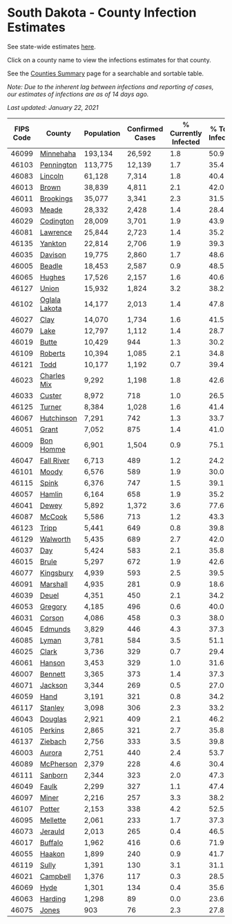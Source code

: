 # South Dakota - County Infection Estimates

See state-wide estimates [here](/infections/us-sd).

Click on a county name to view the infections estimates for that county.

See the [Counties Summary](/infections/summary-counties) page for a searchable and sortable table.

*Note: Due to the inherent lag between infections and reporting of cases, our estimates of infections are as of 14 days ago.*

*Last updated: January 22, 2021*

|   FIPS Code |                         County |   Population |   Confirmed Cases |   % Currently Infected |   % Total Infected |
|-------------|--------------------------------|--------------|-------------------|------------------------|--------------------|
|       46099 |         [Minnehaha](minnehaha) |      193,134 |            26,592 |                    1.8 |               50.9 |
|       46103 |       [Pennington](pennington) |      113,775 |            12,139 |                    1.7 |               35.4 |
|       46083 |             [Lincoln](lincoln) |       61,128 |             7,314 |                    1.8 |               40.4 |
|       46013 |                 [Brown](brown) |       38,839 |             4,811 |                    2.1 |               42.0 |
|       46011 |         [Brookings](brookings) |       35,077 |             3,341 |                    2.3 |               31.5 |
|       46093 |                 [Meade](meade) |       28,332 |             2,428 |                    1.4 |               28.4 |
|       46029 |         [Codington](codington) |       28,009 |             3,701 |                    1.9 |               43.9 |
|       46081 |           [Lawrence](lawrence) |       25,844 |             2,723 |                    1.4 |               35.2 |
|       46135 |             [Yankton](yankton) |       22,814 |             2,706 |                    1.9 |               39.3 |
|       46035 |             [Davison](davison) |       19,775 |             2,860 |                    1.7 |               48.6 |
|       46005 |               [Beadle](beadle) |       18,453 |             2,587 |                    0.9 |               48.5 |
|       46065 |               [Hughes](hughes) |       17,526 |             2,157 |                    1.6 |               40.6 |
|       46127 |                 [Union](union) |       15,932 |             1,824 |                    3.2 |               38.2 |
|       46102 | [Oglala Lakota](oglala-lakota) |       14,177 |             2,013 |                    1.4 |               47.8 |
|       46027 |                   [Clay](clay) |       14,070 |             1,734 |                    1.6 |               41.5 |
|       46079 |                   [Lake](lake) |       12,797 |             1,112 |                    1.4 |               28.7 |
|       46019 |                 [Butte](butte) |       10,429 |               944 |                    1.3 |               30.2 |
|       46109 |             [Roberts](roberts) |       10,394 |             1,085 |                    2.1 |               34.8 |
|       46121 |                   [Todd](todd) |       10,177 |             1,192 |                    0.7 |               39.4 |
|       46023 |     [Charles Mix](charles-mix) |        9,292 |             1,198 |                    1.8 |               42.6 |
|       46033 |               [Custer](custer) |        8,972 |               718 |                    1.0 |               26.5 |
|       46125 |               [Turner](turner) |        8,384 |             1,028 |                    1.6 |               41.4 |
|       46067 |       [Hutchinson](hutchinson) |        7,291 |               742 |                    1.3 |               33.7 |
|       46051 |                 [Grant](grant) |        7,052 |               875 |                    1.4 |               41.0 |
|       46009 |         [Bon Homme](bon-homme) |        6,901 |             1,504 |                    0.9 |               75.1 |
|       46047 |       [Fall River](fall-river) |        6,713 |               489 |                    1.2 |               24.2 |
|       46101 |                 [Moody](moody) |        6,576 |               589 |                    1.9 |               30.0 |
|       46115 |                 [Spink](spink) |        6,376 |               747 |                    1.5 |               39.1 |
|       46057 |               [Hamlin](hamlin) |        6,164 |               658 |                    1.9 |               35.2 |
|       46041 |                 [Dewey](dewey) |        5,892 |             1,372 |                    3.6 |               77.6 |
|       46087 |               [McCook](mccook) |        5,586 |               713 |                    1.2 |               43.3 |
|       46123 |                 [Tripp](tripp) |        5,441 |               649 |                    0.8 |               39.8 |
|       46129 |           [Walworth](walworth) |        5,435 |               689 |                    2.7 |               42.0 |
|       46037 |                     [Day](day) |        5,424 |               583 |                    2.1 |               35.8 |
|       46015 |                 [Brule](brule) |        5,297 |               672 |                    1.9 |               42.6 |
|       46077 |         [Kingsbury](kingsbury) |        4,939 |               593 |                    2.5 |               39.5 |
|       46091 |           [Marshall](marshall) |        4,935 |               281 |                    0.9 |               18.6 |
|       46039 |                 [Deuel](deuel) |        4,351 |               450 |                    2.1 |               34.2 |
|       46053 |             [Gregory](gregory) |        4,185 |               496 |                    0.6 |               40.0 |
|       46031 |               [Corson](corson) |        4,086 |               458 |                    0.3 |               38.0 |
|       46045 |             [Edmunds](edmunds) |        3,829 |               446 |                    4.3 |               37.3 |
|       46085 |                 [Lyman](lyman) |        3,781 |               584 |                    3.5 |               51.1 |
|       46025 |                 [Clark](clark) |        3,736 |               329 |                    0.7 |               29.4 |
|       46061 |               [Hanson](hanson) |        3,453 |               329 |                    1.0 |               31.6 |
|       46007 |             [Bennett](bennett) |        3,365 |               373 |                    1.4 |               37.3 |
|       46071 |             [Jackson](jackson) |        3,344 |               269 |                    0.5 |               27.0 |
|       46059 |                   [Hand](hand) |        3,191 |               321 |                    0.8 |               34.2 |
|       46117 |             [Stanley](stanley) |        3,098 |               306 |                    2.3 |               33.2 |
|       46043 |             [Douglas](douglas) |        2,921 |               409 |                    2.1 |               46.2 |
|       46105 |             [Perkins](perkins) |        2,865 |               321 |                    2.7 |               35.8 |
|       46137 |             [Ziebach](ziebach) |        2,756 |               333 |                    3.5 |               39.8 |
|       46003 |               [Aurora](aurora) |        2,751 |               440 |                    2.4 |               53.7 |
|       46089 |         [McPherson](mcpherson) |        2,379 |               228 |                    4.6 |               30.4 |
|       46111 |             [Sanborn](sanborn) |        2,344 |               323 |                    2.0 |               47.3 |
|       46049 |                 [Faulk](faulk) |        2,299 |               327 |                    1.1 |               47.4 |
|       46097 |                 [Miner](miner) |        2,216 |               257 |                    3.3 |               38.2 |
|       46107 |               [Potter](potter) |        2,153 |               338 |                    4.2 |               52.5 |
|       46095 |           [Mellette](mellette) |        2,061 |               233 |                    1.7 |               37.3 |
|       46073 |             [Jerauld](jerauld) |        2,013 |               265 |                    0.4 |               46.5 |
|       46017 |             [Buffalo](buffalo) |        1,962 |               416 |                    0.6 |               71.9 |
|       46055 |               [Haakon](haakon) |        1,899 |               240 |                    0.9 |               41.7 |
|       46119 |                 [Sully](sully) |        1,391 |               130 |                    3.1 |               31.1 |
|       46021 |           [Campbell](campbell) |        1,376 |               117 |                    0.3 |               28.5 |
|       46069 |                   [Hyde](hyde) |        1,301 |               134 |                    0.4 |               35.6 |
|       46063 |             [Harding](harding) |        1,298 |                89 |                    0.0 |               23.6 |
|       46075 |                 [Jones](jones) |          903 |                76 |                    2.3 |               27.8 |